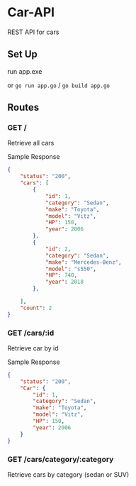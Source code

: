 # Car-API
REST API for cars

## Set Up
run app.exe

or 
`go run app.go` / `go build app.go`


## Routes

### GET /
Retrieve all cars

Sample Response

```JSON
{
    "status": "200",
    "cars": [
        {
            "id": 1,
            "category": "Sedan",
            "make": "Toyota",
            "model": "Vitz",
            "HP": 150,
            "year": 2006
        },
        {
            "id": 2,
            "category": "Sedan",
            "make": "Mercedes-Benz",
            "model": "s550",
            "HP": 740,
            "year": 2018
        },

    ],
    "count": 2
}
```

### GET /cars/:id
Retrieve car by id

Sample Response

```JSON
{
    "status": "200",
    "Car": {
        "id": 1,
        "category": "Sedan",
        "make": "Toyota",
        "model": "Vitz",
        "HP": 150,
        "year": 2006
    }
}
```

### GET /cars/category/:category
Retrieve cars by category (sedan or SUV)
